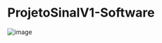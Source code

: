 # ProjetoSinalV1-Software
 
![image](https://user-images.githubusercontent.com/37851168/62971346-2fdad680-bdd7-11e9-8148-011b7c75a212.png)
